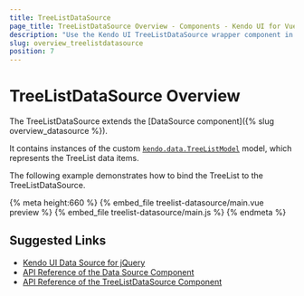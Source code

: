 ```yaml
---
title: TreeListDataSource
page_title: TreeListDataSource Overview - Components - Kendo UI for Vue
description: "Use the Kendo UI TreeListDataSource wrapper component in Vue projects."
slug: overview_treelistdatasource
position: 7
---
```


<div><WrapperBanner></WrapperBanner></div>

# TreeListDataSource Overview

The TreeListDataSource extends the [DataSource component]({% slug overview_datasource %}).

It contains instances of the custom [`kendo.data.TreeListModel`](https://docs.telerik.com/kendo-ui/api/javascript/data/treelistmodel) model, which represents the TreeList data items.

The following example demonstrates how to bind the TreeList to the TreeListDataSource.

{% meta height:660 %}
{% embed_file treelist-datasource/main.vue preview %}
{% embed_file treelist-datasource/main.js %}
{% endmeta %}


## Suggested Links

* [Kendo UI Data Source for jQuery](https://docs.telerik.com/kendo-ui/framework/datasource/overview)
* [API Reference of the Data Source Component](https://docs.telerik.com/kendo-ui/api/javascript/data/datasource)
* [API Reference of the TreeListDataSource Component](https://docs.telerik.com/kendo-ui/api/javascript/data/treelistdatasource)
